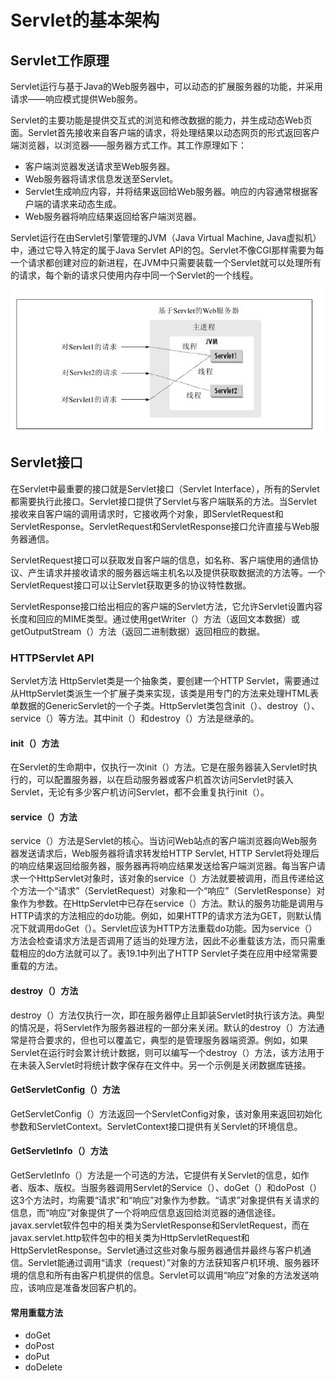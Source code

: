 # Servlet的基本架构

## Servlet工作原理

Servlet运行与基于Java的Web服务器中，可以动态的扩展服务器的功能，并采用请求——响应模式提供Web服务。

Servlet的主要功能是提供交互式的浏览和修改数据的能力，并生成动态Web页面。Servlet首先接收来自客户端的请求，将处理结果以动态网页的形式返回客户端浏览器，以浏览器——服务器方式工作。其工作原理如下：

* 客户端浏览器发送请求至Web服务器。
* Web服务器将请求信息发送至Servlet。
* Servlet生成响应内容，并将结果返回给Web服务器。响应的内容通常根据客户端的请求来动态生成。
* Web服务器将响应结果返回给客户端浏览器。

Servlet运行在由Servlet引擎管理的JVM（Java Virtual Machine, Java虚拟机）中，通过它导入特定的属于Java Servlet API的包。Servlet不像CGI那样需要为每一个请求都创建对应的新进程，在JVM中只需要装载一个Servlet就可以处理所有的请求，每个新的请求只使用内存中同一个Servlet的一个线程。

![img](servlet原理.jpeg)


## Servlet接口

在Servlet中最重要的接口就是Servlet接口（Servlet Interface），所有的Servlet都需要执行此接口。Servlet接口提供了Servlet与客户端联系的方法。当Servlet接收来自客户端的调用请求时，它接收两个对象，即ServletRequest和ServletResponse。ServletRequest和ServletResponse接口允许直接与Web服务器通信。

ServletRequest接口可以获取发自客户端的信息，如名称、客户端使用的通信协议、产生请求并接收请求的服务器远端主机名以及提供获取数据流的方法等。一个ServletRequest接口可以让Servlet获取更多的协议特性数据。
 
ServletResponse接口给出相应的客户端的Servlet方法，它允许Servlet设置内容长度和回应的MIME类型。通过使用getWriter（）方法（返回文本数据）或getOutputStream（）方法（返回二进制数据）返回相应的数据。

### HTTPServlet API

Servlet方法
HttpServlet类是一个抽象类，要创建一个HTTP Servlet，需要通过从HttpServlet类派生一个扩展子类来实现，该类是用专门的方法来处理HTML表单数据的GenericServlet的一个子类。HttpServlet类包含init（）、destroy（）、service（）等方法。其中init（）和destroy（）方法是继承的。


#### init（）方法
在Servlet的生命期中，仅执行一次init（）方法。它是在服务器装入Servlet时执行的，可以配置服务器，以在启动服务器或客户机首次访问Servlet时装入Servlet，无论有多少客户机访问Servlet，都不会重复执行init（）。

#### service（）方法
service（）方法是Servlet的核心。当访问Web站点的客户端浏览器向Web服务器发送请求后，Web服务器将请求转发给HTTP Servlet, HTTP Servlet将处理后的响应结果返回给服务器，服务器再将响应结果发送给客户端浏览器。每当客户请求一个HttpServlet对象时，该对象的service（）方法就要被调用，而且传递给这个方法一个“请求”（ServletRequest）对象和一个“响应”（ServletResponse）对象作为参数。在HttpServlet中已存在service（）方法。默认的服务功能是调用与HTTP请求的方法相应的do功能。例如，如果HTTP的请求方法为GET，则默认情况下就调用doGet（）。Servlet应该为HTTP方法重载do功能。因为service（）方法会检查请求方法是否调用了适当的处理方法，因此不必重载该方法，而只需重载相应的do方法就可以了。表19.1中列出了HTTP Servlet子类在应用中经常需要重载的方法。

#### destroy（）方法
destroy（）方法仅执行一次，即在服务器停止且卸装Servlet时执行该方法。典型的情况是，将Servlet作为服务器进程的一部分来关闭。默认的destroy（）方法通常是符合要求的，但也可以覆盖它，典型的是管理服务器端资源。例如，如果Servlet在运行时会累计统计数据，则可以编写一个destroy（）方法，该方法用于在未装入Servlet时将统计数字保存在文件中。另一个示例是关闭数据库链接。

#### GetServletConfig（）方法
GetServletConfig（）方法返回一个ServletConfig对象，该对象用来返回初始化参数和ServletContext。ServletContext接口提供有关Servlet的环境信息。

#### GetServletInfo（）方法
GetServletInfo（）方法是一个可选的方法，它提供有关Servlet的信息，如作者、版本、版权。当服务器调用Servlet的Service（）、doGet（）和doPost（）这3个方法时，均需要“请求”和“响应”对象作为参数。“请求”对象提供有关请求的信息，而“响应”对象提供了一个将响应信息返回给浏览器的通信途径。javax.servlet软件包中的相关类为ServletResponse和ServletRequest，而在javax.servlet.http软件包中的相关类为HttpServletRequest和HttpServletResponse。Servlet通过这些对象与服务器通信并最终与客户机通信。Servlet能通过调用“请求（request）”对象的方法获知客户机环境、服务器环境的信息和所有由客户机提供的信息。Servlet可以调用“响应”对象的方法发送响应，该响应是准备发回客户机的。

#### 常用重载方法

* doGet
* doPost
* doPut
* doDelete

